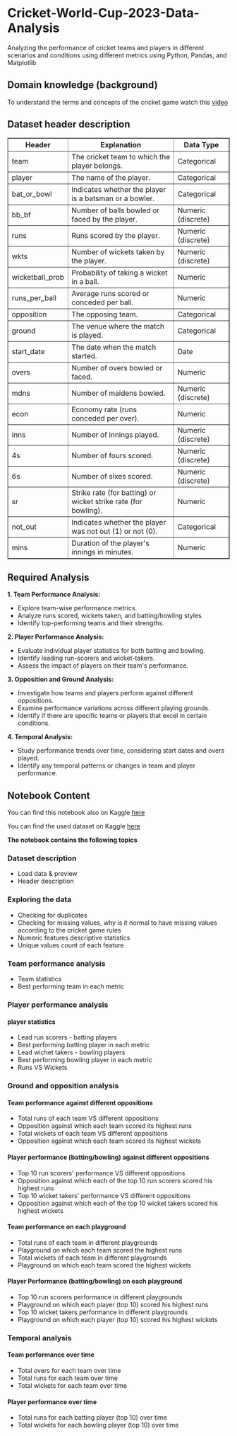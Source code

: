 # Cricket-World-Cup-2023-Data-Analysis

Analyzing the performance of cricket teams and players in different scenarios and conditions using different metrics using Python, Pandas, and Matplotlib

## Domain knowledge (background)

To understand the terms and concepts of the cricket game watch this [video](https://www.youtube.com/watch?v=VwII4y5vpyU)

## Dataset header description 

<table border="1">
  <tr>
    <th>Header</th>
    <th>Explanation</th>
    <th>Data Type</th>
  </tr>
  <tr>
    <td>team</td>
    <td>The cricket team to which the player belongs.</td>
    <td>Categorical</td>
  </tr>
  <tr>
    <td>player</td>
    <td>The name of the player.</td>
    <td>Categorical</td>
  </tr>
  <tr>
    <td>bat_or_bowl</td>
    <td>Indicates whether the player is a batsman or a bowler.</td>
    <td>Categorical</td>
  </tr>
  <tr>
    <td>bb_bf</td>
    <td>Number of balls bowled or faced by the player.</td>
    <td>Numeric (discrete)</td>
  </tr>
  <tr>
    <td>runs</td>
    <td>Runs scored by the player.</td>
    <td>Numeric (discrete)</td>
  </tr>
  <tr>
    <td>wkts</td>
    <td>Number of wickets taken by the player.</td>
    <td>Numeric (discrete)</td>
  </tr>
  <tr>
    <td>wicketball_prob</td>
    <td>Probability of taking a wicket in a ball.</td>
    <td>Numeric</td>
  </tr>
  <tr>
    <td>runs_per_ball</td>
    <td>Average runs scored or conceded per ball.</td>
    <td>Numeric</td>
  </tr>
  <tr>
    <td>opposition</td>
    <td>The opposing team.</td>
    <td>Categorical</td>
  </tr>
  <tr>
    <td>ground</td>
    <td>The venue where the match is played.</td>
    <td>Categorical</td>
  </tr>
  <tr>
    <td>start_date</td>
    <td>The date when the match started.</td>
    <td>Date</td>
  </tr>
  <tr>
    <td>overs</td>
    <td>Number of overs bowled or faced.</td>
    <td>Numeric</td>
  </tr>
  <tr>
    <td>mdns</td>
    <td>Number of maidens bowled.</td>
    <td>Numeric (discrete)</td>
  </tr>
  <tr>
    <td>econ</td>
    <td>Economy rate (runs conceded per over).</td>
    <td>Numeric</td>
  </tr>
  <tr>
    <td>inns</td>
    <td>Number of innings played.</td>
    <td>Numeric (discrete)</td>
  </tr>
  <tr>
    <td>4s</td>
    <td>Number of fours scored.</td>
    <td>Numeric (discrete)</td>
  </tr>
  <tr>
    <td>6s</td>
    <td>Number of sixes scored.</td>
    <td>Numeric (discrete)</td>
  </tr>
  <tr>
    <td>sr</td>
    <td>Strike rate (for batting) or wicket strike rate (for bowling).</td>
    <td>Numeric</td>
  </tr>
  <tr>
    <td>not_out</td>
    <td>Indicates whether the player was not out (1) or not (0).</td>
    <td>Categorical</td>
  </tr>
  <tr>
    <td>mins</td>
    <td>Duration of the player's innings in minutes.</td>
    <td>Numeric</td>
  </tr>
</table>

## Required Analysis

**1. Team Performance Analysis:**
- Explore team-wise performance metrics.
- Analyze runs scored, wickets taken, and batting/bowling styles.
- Identify top-performing teams and their strengths.

**2. Player Performance Analysis:**
- Evaluate individual player statistics for both batting and bowling.
- Identify leading run-scorers and wicket-takers.
- Assess the impact of players on their team's performance.

**3. Opposition and Ground Analysis:**  
- Investigate how teams and players perform against different oppositions.
- Examine performance variations across different playing grounds.
- Identify if there are specific teams or players that excel in certain conditions.

**4. Temporal Analysis:**
- Study performance trends over time, considering start dates and overs played.
- Identify any temporal patterns or changes in team and player performance.

## Notebook Content 

You can find this notebook also on Kaggle [here](https://www.kaggle.com/code/mohamedeldakrory8/cricket-world-cup-2023-data-analysis#Temporal-analysis)

You can find the used dataset on Kaggle [here](https://www.kaggle.com/datasets/mohamedeldakrory8/world-cup-2023-data/data)

**The notebook contains the following topics**

### Dataset description
- Load data & preview
- Header description

### Exploring the data
- Checking for duplicates
- Checking for missing values, why is it normal to have missing values according to the cricket game rules
- Numeric features descriptive statistics
- Unique values count of each feature 

### Team performance analysis
- Team statistics
- Best performing team in each metric

### Player performance analysis
#### player statistics
- Lead run scorers - batting players
- Best performing batting player in each metric
- Lead wichet takers - bowling players
- Best performing bowling player in each metric
- Runs VS Wickets

### Ground and opposition analysis

#### Team performance against different oppositions
- Total runs of each team VS different oppositions
- Opposition against which each team scored its highest runs
- Total wickets of each team VS different oppositions
- Opposition against which each team scored its highest wickets

#### Player performance (batting/bowling) against different oppositions
- Top 10 run scorers' performance VS different oppositions
- Opposition against which each of the top 10 run scorers scored his highest runs
- Top 10 wicket takers' performance VS different oppositions
- Opposition against which each of the top 10 wicket takers scored his highest wickets

#### Team performance on each playground
- Total runs of each team in different playgrounds
- Playground on which each team scored the highest runs
- Total wickets of each team in different playgrounds
- Playground on which each team scored the highest wickets

#### Player Performance (batting/bowling) on each playground
- Top 10 run scorers performance in different playgrounds
- Playground on which each player (top 10) scored his highest runs
- Top 10 wicket takers performance in different playgrounds
- Playground on which each player (top 10) scored his highest wickets

### Temporal analysis 

#### Team performance over time
- Total overs for each team over time
- Total runs for each team over time
- Total wickets for each team over time

#### Player performance over time
- Total runs for each batting player (top 10) over time
- Total wickets for each bowling player (top 10) over time
